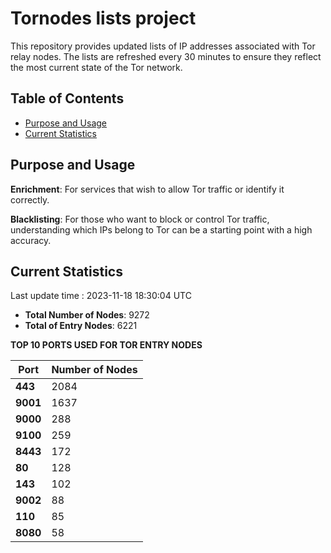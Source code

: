 # Tornodes lists project

This repository provides updated lists of IP addresses associated with Tor relay nodes. The lists are refreshed every 30 minutes to ensure they reflect the most current state of the Tor network.

## Table of Contents

- [Purpose and Usage](#purpose-and-usage)
- [Current Statistics](#current-statistics)


## Purpose and Usage

**Enrichment**: For services that wish to allow Tor traffic or identify it correctly.

**Blacklisting**: For those who want to block or control Tor traffic, understanding which IPs belong to Tor can be a starting point with a high accuracy.

## Current Statistics

Last update time : 2023-11-18 18:30:04 UTC

- **Total Number of Nodes**: 9272
- **Total of Entry Nodes**: 6221

**TOP 10 PORTS USED FOR TOR ENTRY NODES**

| **Port** | **Number of Nodes** |
|------|-----------------|
| **443**   | 2084  |
| **9001**   | 1637  |
| **9000**   | 288  |
| **9100**   | 259  |
| **8443**   | 172  |
| **80**   | 128  |
| **143**   | 102  |
| **9002**   | 88  |
| **110**   | 85  |
| **8080**   | 58  |

